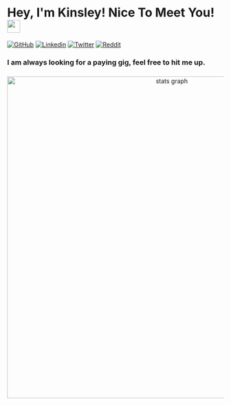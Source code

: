 # Hey, I'm Kinsley! Nice To Meet You! <img src="https://raw.githubusercontent.com/MartinHeinz/MartinHeinz/master/wave.gif" width="30px">

[![GitHub](https://img.shields.io/badge/Github-100000?style=for-the-badge&logo=github&logoColor=white)](https://github.com/kinsleykajiva)
[![Linkedin](https://img.shields.io/badge/Linkedin-0077B5?style=for-the-badge&logo=linkedin&logoColor=white)](https://www.linkedin.com/in/kinsley-kajiva/)
[![Twitter](https://img.shields.io/badge/Twitter-1DA1F2?style=for-the-badge&logo=twitter&logoColor=white)](https://twitter.com/kinsleyKAJIVA)
[![Reddit](https://img.shields.io/badge/Reddit-FF4500?style=for-the-badge&logo=reddit&logoColor=white)](https://www.reddit.com/user/KinsleyKajiva)



###


### I am always looking for a paying gig, feel free to hit me up.



###

<div align="center">
  <img src="http://github-profile-summary-cards.vercel.app/api/cards/profile-details?username=kinsleykajiva&theme=bear" width=750  alt="stats graph"/>

</div>

###


